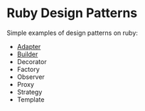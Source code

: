 # Ruby Design Patterns

Simple examples of design patterns on ruby:

- [Adapter](patterns/adapter.rb)
- [Builder](patterns/builder.rb)
- Decorator
- Factory
- Observer
- Proxy
- Strategy
- Template
